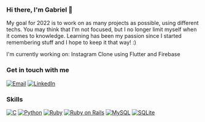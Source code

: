 ### Hi there, I'm Gabriel 👋

My goal for 2022 is to work on as many projects as possible, using different techs.
You may think that I'm not focused, but I no longer limit myself when it comes to knowledge. Learning has been my passion since I started remembering stuff and I hope to keep it that way! :)

I'm currently working on: Instagram Clone using Flutter and Firebase

### Get in touch with me

[![Email](https://img.shields.io/badge/Gmail-D14836?style=for-the-badge&logo=gmail&logoColor=white)](mailto:gscmonteiro@gmail.com "Email")
[![LinkedIn](https://img.shields.io/badge/LinkedIn-0077B5?style=for-the-badge&logo=linkedin&logoColor=white)](https://www.linkedin.com/in/gabriel-s-c-monteiro-908935130/ "LinkedIn")

### Skills

[![C](https://img.shields.io/badge/C-00599C?style=for-the-badge&logo=c&logoColor=white)](https://www.learn-c.org/)
[![Python](https://img.shields.io/badge/Python-14354C?style=for-the-badge&logo=python&logoColor=white)](https://www.python.org/)
[![Ruby](https://img.shields.io/badge/Ruby-CC342D?style=for-the-badge&logo=ruby&logoColor=white)](https://www.ruby-lang.org/en/)
[![Ruby on Rails](https://img.shields.io/badge/Ruby_on_Rails-CC0000?style=for-the-badge&logo=ruby-on-rails&logoColor=white)](https://rubyonrails.org/)
[![MySQL](https://img.shields.io/badge/MySQL-00000F?style=for-the-badge&logo=mysql&logoColor=white)](https://www.mysql.com/)
[![SQLite](https://img.shields.io/badge/SQLite-07405E?style=for-the-badge&logo=sqlite&logoColor=white)](https://www.sqlite.org/index.html)

